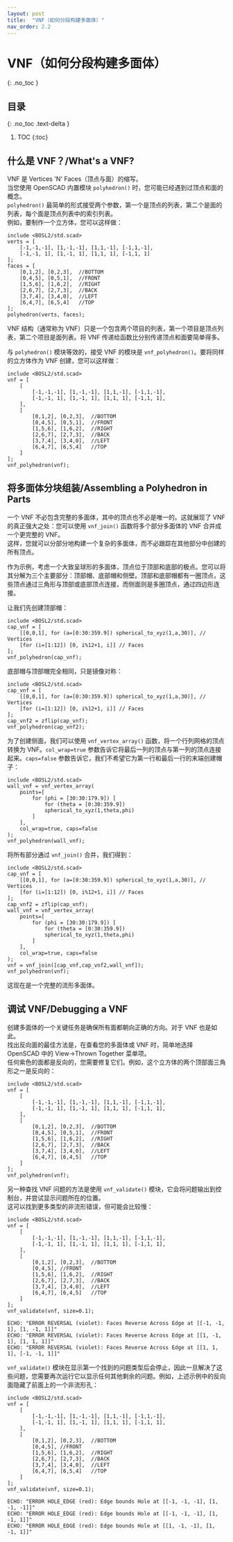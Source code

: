 ```yaml
---
layout: post
title:  "VNF（如何分段构建多面体）"
nav_order: 2.2
---
```

# VNF（如何分段构建多面体）

{: .no_toc }

## 目录
{: .no_toc .text-delta }

1. TOC
{:toc}

## 什么是 VNF？/What's a VNF?

VNF 是 Vertices 'N' Faces（顶点与面）的缩写。  
当您使用 OpenSCAD 内置模块 `polyhedron()` 时，您可能已经遇到过顶点和面的概念。  
`polyhedron()` 最简单的形式接受两个参数，第一个是顶点的列表，第二个是面的列表，每个面是顶点列表中的索引列表。  
例如，要制作一个立方体，您可以这样做：


```openscad
include <BOSL2/std.scad>
verts = [
    [-1,-1,-1], [1,-1,-1], [1,1,-1], [-1,1,-1],
    [-1,-1, 1], [1,-1, 1], [1,1, 1], [-1,1, 1]
];
faces = [
    [0,1,2], [0,2,3],  //BOTTOM
    [0,4,5], [0,5,1],  //FRONT
    [1,5,6], [1,6,2],  //RIGHT
    [2,6,7], [2,7,3],  //BACK
    [3,7,4], [3,4,0],  //LEFT
    [6,4,7], [6,5,4]   //TOP
];
polyhedron(verts, faces);
```

VNF 结构（通常称为 VNF）只是一个包含两个项目的列表，第一个项目是顶点列表，第二个项目是面列表。将 VNF 传递给函数比分别传递顶点和面要简单得多。

与 `polyhedron()` 模块等效的，接受 VNF 的模块是 `vnf_polyhedron()`。要将同样的立方体作为 VNF 创建，您可以这样做：

```openscad
include <BOSL2/std.scad>
vnf = [
    [
        [-1,-1,-1], [1,-1,-1], [1,1,-1], [-1,1,-1],
        [-1,-1, 1], [1,-1, 1], [1,1, 1], [-1,1, 1],
    ],
    [
        [0,1,2], [0,2,3],  //BOTTOM
        [0,4,5], [0,5,1],  //FRONT
        [1,5,6], [1,6,2],  //RIGHT
        [2,6,7], [2,7,3],  //BACK
        [3,7,4], [3,4,0],  //LEFT
        [6,4,7], [6,5,4]   //TOP
    ]
];
vnf_polyhedron(vnf);
```

## 将多面体分块组装/Assembling a Polyhedron in Parts

一个 VNF 不必包含完整的多面体，其中的顶点也不必是唯一的。这就展现了 VNF 的真正强大之处：您可以使用 `vnf_join()` 函数将多个部分多面体的 VNF 合并成一个更完整的 VNF。  
这样，您就可以分部分地构建一个复杂的多面体，而不必跟踪在其他部分中创建的所有顶点。

作为示例，考虑一个大致呈球形的多面体，顶点位于顶部和底部的极点。您可以将其分解为三个主要部分：顶部帽、底部帽和侧壁。顶部和底部帽都有一圈顶点，这些顶点通过三角形与顶部或底部顶点连接，而侧面则是多圈顶点，通过四边形连接。

让我们先创建顶部帽：

```openscad
include <BOSL2/std.scad>
cap_vnf = [
    [[0,0,1], for (a=[0:30:359.9]) spherical_to_xyz(1,a,30)], // Vertices
    [for (i=[1:12]) [0, i%12+1, i]] // Faces
];
vnf_polyhedron(cap_vnf);
```

底部帽与顶部帽完全相同，只是镜像对称：

```openscad
include <BOSL2/std.scad>
cap_vnf = [
    [[0,0,1], for (a=[0:30:359.9]) spherical_to_xyz(1,a,30)], // Vertices
    [for (i=[1:12]) [0, i%12+1, i]] // Faces
];
cap_vnf2 = zflip(cap_vnf);
vnf_polyhedron(cap_vnf2);
```

为了创建侧面，我们可以使用 `vnf_vertex_array()` 函数，将一个行列网格的顶点转换为 VNF。`col_wrap=true` 参数告诉它将最后一列的顶点与第一列的顶点连接起来。`caps=false` 参数告诉它，我们不希望它为第一行和最后一行的末端创建帽子：

```openscad
include <BOSL2/std.scad>
wall_vnf = vnf_vertex_array(
    points=[
        for (phi = [30:30:179.9]) [
            for (theta = [0:30:359.9])
            spherical_to_xyz(1,theta,phi)
        ]
    ],
    col_wrap=true, caps=false
);
vnf_polyhedron(wall_vnf);
```

将所有部分通过 `vnf_join()` 合并，我们得到：

```openscad
include <BOSL2/std.scad>
cap_vnf = [
    [[0,0,1], for (a=[0:30:359.9]) spherical_to_xyz(1,a,30)], // Vertices
    [for (i=[1:12]) [0, i%12+1, i]] // Faces
];
cap_vnf2 = zflip(cap_vnf);
wall_vnf = vnf_vertex_array(
    points=[
        for (phi = [30:30:179.9]) [
            for (theta = [0:30:359.9])
            spherical_to_xyz(1,theta,phi)
        ]
    ],
    col_wrap=true, caps=false
);
vnf = vnf_join([cap_vnf,cap_vnf2,wall_vnf]);
vnf_polyhedron(vnf);
```

这现在是一个完整的流形多面体。

## 调试 VNF/Debugging a VNF

创建多面体的一个关键任务是确保所有面都朝向正确的方向。对于 VNF 也是如此。  
找出反向面的最佳方法是，在查看您的多面体或 VNF 时，简单地选择 OpenSCAD 中的 View→Thrown Together 菜单项。  
任何紫色的面都是反向的，您需要修复它们。例如，这个立方体的两个顶部面三角形之一是反向的：

```openscad
include <BOSL2/std.scad>
vnf = [
    [
        [-1,-1,-1], [1,-1,-1], [1,1,-1], [-1,1,-1],
        [-1,-1, 1], [1,-1, 1], [1,1, 1], [-1,1, 1],
    ],
    [
        [0,1,2], [0,2,3],  //BOTTOM
        [0,4,5], [0,5,1],  //FRONT
        [1,5,6], [1,6,2],  //RIGHT
        [2,6,7], [2,7,3],  //BACK
        [3,7,4], [3,4,0],  //LEFT
        [6,4,7], [6,4,5]   //TOP
    ]
];
vnf_polyhedron(vnf);
```

另一种查找 VNF 问题的方法是使用 `vnf_validate()` 模块，它会将问题输出到控制台，并尝试显示问题所在的位置。  
这可以找到更多类型的非流形错误，但可能会比较慢：


```openscad
include <BOSL2/std.scad>
vnf = [
    [
        [-1,-1,-1], [1,-1,-1], [1,1,-1], [-1,1,-1],
        [-1,-1, 1], [1,-1, 1], [1,1, 1], [-1,1, 1],
    ],
    [
        [0,1,2], [0,2,3],  //BOTTOM
        [0,4,5], //FRONT
        [1,5,6], [1,6,2],  //RIGHT
        [2,6,7], [2,7,3],  //BACK
        [3,7,4], [3,4,0],  //LEFT
        [6,4,7], [6,4,5]   //TOP
    ]
];
vnf_validate(vnf, size=0.1);
```

```log
ECHO: "ERROR REVERSAL (violet): Faces Reverse Across Edge at [[-1, -1, 1], [1, -1, 1]]"
ECHO: "ERROR REVERSAL (violet): Faces Reverse Across Edge at [[1, -1, 1], [1, 1, 1]]"
ECHO: "ERROR REVERSAL (violet): Faces Reverse Across Edge at [[1, 1, 1], [-1, -1, 1]]"
```

`vnf_validate()` 模块在显示第一个找到的问题类型后会停止，因此一旦解决了这些问题，您需要再次运行它以显示任何其他剩余的问题。例如，上述示例中的反向面隐藏了前面上的一个非流形孔：

```openscad
include <BOSL2/std.scad>
vnf = [
    [
        [-1,-1,-1], [1,-1,-1], [1,1,-1], [-1,1,-1],
        [-1,-1, 1], [1,-1, 1], [1,1, 1], [-1,1, 1],
    ],
    [
        [0,1,2], [0,2,3],  //BOTTOM
        [0,4,5], //FRONT
        [1,5,6], [1,6,2],  //RIGHT
        [2,6,7], [2,7,3],  //BACK
        [3,7,4], [3,4,0],  //LEFT
        [6,4,7], [6,5,4]   //TOP
    ]
];
vnf_validate(vnf, size=0.1);
```

```log
ECHO: "ERROR HOLE_EDGE (red): Edge bounds Hole at [[-1, -1, -1], [1, -1, -1]]"
ECHO: "ERROR HOLE_EDGE (red): Edge bounds Hole at [[-1, -1, -1], [1, -1, 1]]"
ECHO: "ERROR HOLE_EDGE (red): Edge bounds Hole at [[1, -1, -1], [1, -1, 1]]"
```

